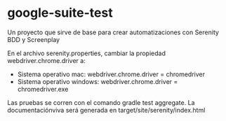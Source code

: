 # google-suite-test
Un proyecto que sirve de base para crear automatizaciones con Serenity BDD y Screenplay

En el archivo serenity.properties, cambiar la propiedad webdriver.chrome.driver a:

- Sistema operativo mac: webdriver.chrome.driver = chromedriver
- Sistema operativo windows: webdriver.chrome.driver = chromedriver.exe

Las pruebas se corren con el comando gradle test aggregate.
La documentaciónviva será generada en target/site/serenity/index.html
